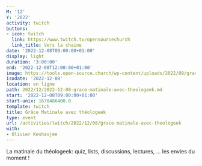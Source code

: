```yaml
---
M: '12'
Y: '2022'
activity: twitch
buttons:
- icon: twitch
  link: https://www.twitch.tv/opensourcechurch
  link_title: Vers la chaine
date: '2022-12-08T09:00:00+01:00'
display: light
duration: '3:00:00'
end: '2022-12-08T12:00:00+01:00'
image: https://tools.open-source.church/wp-content/uploads/2022/09/grace-matinale.jpg
isodate: '2022-12-08'
location: en ligne
path: 2022/12/2022-12-08-grace-matinale-avec-theologeek.md
start: '2022-12-08T09:00:00+01:00'
start-unix: 1670486400.0
template: twitch
title: Grâce Matinale avec théologeek
type: event
url: /activities/twitch/2022/12/08/grace-matinale-avec-theologeek
with:
- Olivier Keshavjee
---
```

La matinale du théologeek: quiz, lists, discussions, lectures, ... les envies du moment !
